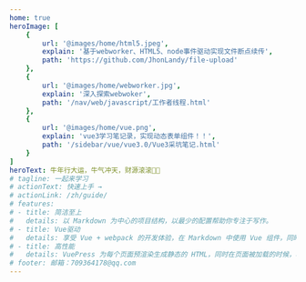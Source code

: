 ```yaml
---
home: true
heroImage: [
    { 
        url: '@images/home/html5.jpeg', 
        explain: '基于webworker、HTML5、node事件驱动实现文件断点续传',
        path: 'https://github.com/JhonLandy/file-upload'
    },
    {
        url: '@images/home/webworker.jpg',
        explain: '深入探索webwoker',
        path: '/nav/web/javascript/工作者线程.html'
    },
    {
        url: '@images/home/vue.png',
        explain: 'vue3学习笔记录，实现动态表单组件！！',
        path: '/sidebar/vue/vue3.0/Vue3采坑笔记.html'
    }
]
heroText: 牛年行大运，牛气冲天，财源滚滚🚀🚀
# tagline: 一起来学习
# actionText: 快速上手 →
# actionLink: /zh/guide/
# features:
# - title: 简洁至上
#   details: 以 Markdown 为中心的项目结构，以最少的配置帮助你专注于写作。
# - title: Vue驱动
#   details: 享受 Vue + webpack 的开发体验，在 Markdown 中使用 Vue 组件，同时可以使用 Vue 来开发自定义主题。
# - title: 高性能
#   details: VuePress 为每个页面预渲染生成静态的 HTML，同时在页面被加载的时候，将作为 SPA 运行。
# footer: 邮箱：709364178@qq.com
---
```

